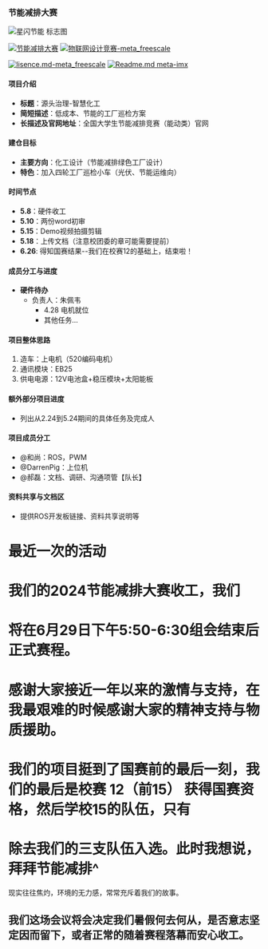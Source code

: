 ### 节能减排大赛
![星闪节能 标志图](https://github.com/Darrenpig/new_energy_coder_club/assets/121377489/39f1b1dd-eff7-4b8f-b446-59a44588dd71)

[![节能减排大赛](https://img.shields.io/badge/节能减排大赛-仓库-blue)](https://gitee.com/darrenpig/new_energy_coder_club/tree/master/%E8%8A%82%E8%83%BD%E5%87%8F%E6%8E%92%E5%A4%A7%E8%B5%9B%EF%BC%88Nearlink%E5%B0%8F%E8%BD%A6%E8%AE%A1%E5%88%92%EF%BC%89)         [![物联网设计竞赛-meta_freescale](https://img.shields.io/badge/物联网设计竞赛-仓库-brightgreen)](https://gitee.com/darrenpig/new_energy_coder_club/tree/master/2024%E7%89%A9%E8%81%94%E7%BD%91%E8%AE%BE%E8%AE%A1%E7%AB%9E%E8%B5%9B%EF%BC%88Huawei%E6%95%B0%E9%80%9A%EF%BC%89)



[![lisence.md-meta_freescale](https://img.shields.io/badge/lisence.md-Markdown-violet
)](https://gitee.com/darrenpig/new_energy_coder_club/blob/master/LICENSE.md)
[![Readme.md meta-imx](https://img.shields.io/badge/Readme.md-Markdown-8A2BE2
)](https://gitee.com/darrenpig/new_energy_coder_club/blob/master/README.md)


#### 项目介绍
- **标题**：源头治理-智慧化工
- **简短描述**：低成本、节能的工厂巡检方案
- **长描述及官网地址**：全国大学生节能减排竞赛（能动类）官网

#### 建仓目标
- **主要方向**：化工设计（节能减排绿色工厂设计）
- **特色**：加入四轮工厂巡检小车（光伏、节能运维向）

#### 时间节点
- **5.8**：硬件收工
- **5.10**：两份word初审
- **5.15**：Demo视频拍摄剪辑
- **5.18**：上传文档（注意校团委的章可能需要提前）
- **6.26**: 得知国赛结果--我们在校赛12的基础上，结束啦！
#### 成员分工与进度
- **硬件待办**
  - 负责人：朱佩韦
    - 4.28 电机就位
    - 其他任务...


#### 项目整体思路
1. 造车：上电机（520编码电机）
2. 通讯模块：EB25
3. 供电电源：12V电池盒+稳压模块+太阳能板

#### 额外部分项目进度
- 列出从2.24到5.24期间的具体任务及完成人

#### 项目成员分工
- @和尚：ROS，PWM
- @DarrenPig：上位机
- @郝磊：文档、调研、沟通项管【队长】

#### 资料共享与文档区
- 提供ROS开发板链接、资料共享说明等



# 最近一次的活动
# 我们的2024节能减排大赛收工，我们

# 将在6月29日下午5:50-6:30组会结束后正式赛程。

# 感谢大家接近一年以来的激情与支持，在我最艰难的时候感谢大家的精神支持与物质援助。

# 我们的项目挺到了国赛前的最后一刻，我们的最后是校赛 12（前15） 获得国赛资格，然后学校15的队伍，只有

# 除去我们的三支队伍入选。此时我想说，拜拜节能减排^

现实往往焦灼，环境的无力感，常常充斥着我们的故事。

## 我们这场会议将会决定我们暑假何去何从，是否意志坚定因而留下，或者正常的随着赛程落幕而安心收工。
